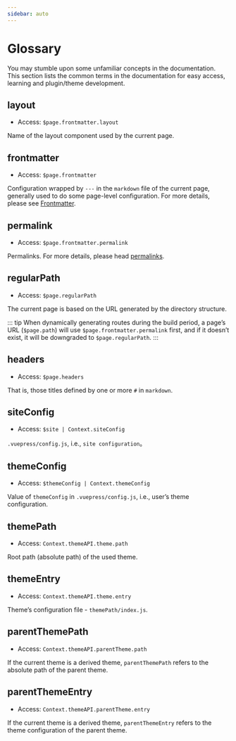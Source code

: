 ```yaml
---
sidebar: auto
---
```


# Glossary

You may stumble upon some unfamiliar concepts in the documentation. This section lists the common terms in the documentation for easy access, learning and plugin/theme development.

## layout

- Access: `$page.frontmatter.layout`

Name of the layout component used by the current page.

## frontmatter

- Access: `$page.frontmatter`

Configuration wrapped by `---` in the `markdown` file of the current page, generally used to do some page-level configuration. For more details, please see [Frontmatter](../guide/frontmatter.md).

## permalink

- Access: `$page.frontmatter.permalink`

Permalinks. For more details, please head [permalinks](../guide/permalinks.md).

## regularPath

- Access: `$page.regularPath`

The current page is based on the URL generated by the directory structure.

::: tip
When dynamically generating routes during the build period, a page’s URL (`$page.path`) will use `$page.frontmatter.permalink` first, and if it doesn’t exist, it will be downgraded to `$page.regularPath`.
:::

## headers

- Access: `$page.headers`

That is, those titles defined by one or more `#` in `markdown`.

## siteConfig

- Access: `$site | Context.siteConfig`

`.vuepress/config.js`, i.e., `site configuration`。

## themeConfig

- Access: `$themeConfig | Context.themeConfig`

Value of `themeConfig` in `.vuepress/config.js`, i.e., user’s theme configuration.

## themePath

- Access: `Context.themeAPI.theme.path`

Root path (absolute path) of the used theme.

## themeEntry

- Access: `Context.themeAPI.theme.entry`

Theme’s configuration file - `themePath/index.js`.

## parentThemePath

- Access: `Context.themeAPI.parentTheme.path`

If the current theme is a derived theme, `parentThemePath` refers to the absolute path of the parent theme.

## parentThemeEntry

- Access: `Context.themeAPI.parentTheme.entry`

If the current theme is a derived theme, `parentThemeEntry` refers to the theme configuration of the parent theme.

